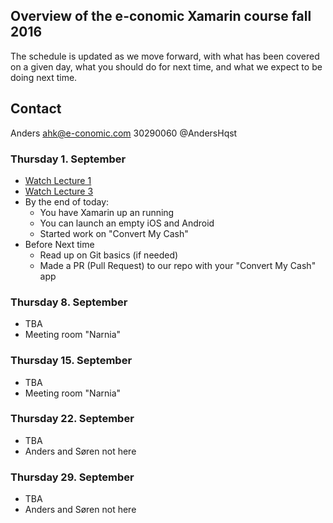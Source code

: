 ## Overview of the e-conomic Xamarin course fall 2016

The schedule is updated as we move forward, with what has been covered on a given day, what you should do for next time, and what we expect to be doing next time.

## Contact
Anders ahk@e-conomic.com 30290060 @AndersHqst   


### Thursday 1. September
* [Watch Lecture 1](https://www.udemy.com/learn-xamarin-by-creating-real-cross-platform-apps/learn/v4/content)
* [Watch Lecture 3](https://www.udemy.com/learn-xamarin-by-creating-real-cross-platform-apps/learn/v4/content)
* By the end of today:
    * You have Xamarin up an running
    * You can launch an empty iOS and Android
    * Started work on "Convert My Cash"
* Before Next time
    * Read up on Git basics (if needed)
    * Made a PR (Pull Request) to our repo with your "Convert My Cash" app

### Thursday 8. September
* TBA
* Meeting room "Narnia"

### Thursday 15. September
* TBA
* Meeting room "Narnia"

### Thursday 22. September
* TBA
* Anders and Søren not here

### Thursday 29. September
* TBA
* Anders and Søren not here